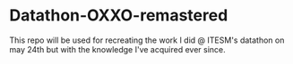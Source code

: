 # Datathon-OXXO-remastered
This repo will be used for recreating the work I did @ ITESM's datathon on may 24th but with the knowledge I've acquired ever since.
